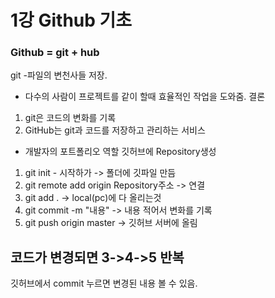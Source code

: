 # 1강 Github 기초
### Github = git + hub
git
-파일의 변천사들 저장.
- 다수의 사람이 프로젝트를 같이 할때 효율적인 작업을 도와줌.
결론
1. git은 코드의 변화를 기록
2. GitHub는 git과 코드를 저장하고 관리하는 서비스
+ 개발자의 포트폴리오 역할
깃허브에 Repository생성
1. git init - 시작하가 -> 폴더에 깃파일 만듬
2. git remote add origin Repository주소 -> 연결
3. git add . -> local(pc)에 다 올리는것
4. git commit -m "내용" -> 내용 적어서 변화를 기록
5. git push origin master -> 깃허브 서버에 올림
## 코드가 변경되면 3->4->5 반복
깃허브에서 commit 누르면 변경된 내용 볼 수 있음.
